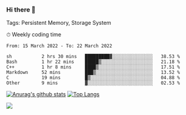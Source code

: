 ### Hi there 👋

Tags: Persistent Memory, Storage System

<!--

[![Anurag's github stats](https://github-readme-stats.vercel.app/api?username=wwyf)](https://github.com/anuraghazra/github-readme-stats)

[![Anurag's github stats](https://github-readme-stats.vercel.app/api?username=wwyf&count_private=true)](https://github.com/anuraghazra/github-readme-stats)


[![Top Langs](https://github-readme-stats.vercel.app/api/top-langs/?username=wwyf&count_private=true&&hide=jupyter%20notebook,html)](https://github.com/anuraghazra/github-readme-stats)



-->


⏱ Weekly coding time

<!--START_SECTION:waka-->

```text
From: 15 March 2022 - To: 22 March 2022

sh           2 hrs 30 mins   █████████▓░░░░░░░░░░░░░░░   38.53 %
Bash         1 hr 22 mins    █████▒░░░░░░░░░░░░░░░░░░░   21.18 %
C++          1 hr 8 mins     ████▒░░░░░░░░░░░░░░░░░░░░   17.51 %
Markdown     52 mins         ███▒░░░░░░░░░░░░░░░░░░░░░   13.52 %
C            19 mins         █▒░░░░░░░░░░░░░░░░░░░░░░░   04.88 %
Other        9 mins          ▓░░░░░░░░░░░░░░░░░░░░░░░░   02.53 %
```

<!--END_SECTION:waka-->



[![Anurag's github stats](https://github-readme-stats.vercel.app/api?username=wwyf&count_private=true&show_icons=true&hide_border=true)](https://github.com/anuraghazra/github-readme-stats) [![Top Langs](https://github-readme-stats.vercel.app/api/top-langs/?username=wwyf&count_private=true&hide=jupyter%20notebook,html,OpenEdge%20ABL&langs_count=10&layout=compact&hide_border=true)](https://github.com/anuraghazra/github-readme-stats)

<!--

[![willianrod's wakatime stats](https://github-readme-stats.vercel.app/api/wakatime?username=wwyf)](https://github.com/anuraghazra/github-readme-stats)


-->

![](https://hit.yhype.me/github/profile?user_id=23121291)
